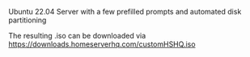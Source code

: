 Ubuntu 22.04 Server with a few prefilled prompts and automated disk partitioning

The resulting .iso can be downloaded via https://downloads.homeserverhq.com/customHSHQ.iso
